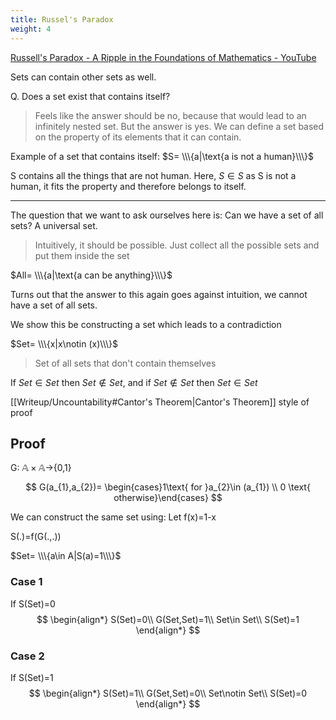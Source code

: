 ```yaml
---
title: Russel's Paradox
weight: 4
---
```


[Russell's Paradox - A Ripple in the Foundations of Mathematics - YouTube](https://youtu.be/xauCQpnbNAM?t=652)

Sets can contain other sets as well.

Q. Does a set exist that contains itself?

> Feels like the answer should be no, because that would lead to an infinitely nested set. But the answer is yes. We can define a set based on the property of its elements that it can contain.

Example of a set that contains itself: $S= \\\{a|\text{a is not a human}\\\}$

S contains all the things that are not human.
Here, $S\in S$ as S is not a human, it fits the property and therefore belongs to itself.

---

The question that we want to ask ourselves here is: Can we have a set of all sets? A universal set.

> Intuitively, it should be possible. Just collect all the possible sets and put them inside the set

$All= \\\{a|\text{a can be anything}\\\}$

Turns out that the answer to this again goes against intuition, we cannot have a set of all sets.

We show this be constructing a set which leads to a contradiction

$Set= \\\{x|x\notin (x)\\\}$
> Set of all sets that don't contain themselves

If $Set\in Set$ then $Set \notin Set$, and if $Set\notin Set$ then $Set\in Set$

 [[Writeup/Uncountability#Cantor's Theorem|Cantor's Theorem]] style of proof

## Proof

G: $\mathbb{A}\times \mathbb{A}\rightarrow${0,1}

$$
G(a_{1},a_{2})= \begin{cases}1\text{ for }a_{2}\in (a_{1}) \\ 0 \text{ otherwise}\end{cases}
$$

We can construct the same set using:
Let f(x)=1-x

S(.)=f(G(.,.))

$Set= \\\{a\in A|S(a)=1\\\}$

### Case 1
If S(Set)=0
$$
\begin{align*}
S(Set)=0\\
G(Set,Set)=1\\
Set\in Set\\
S(Set)=1
\end{align*}
$$

### Case 2
If S(Set)=1
$$
\begin{align*}
S(Set)=1\\
G(Set,Set)=0\\
Set\notin Set\\
S(Set)=0
\end{align*}
$$